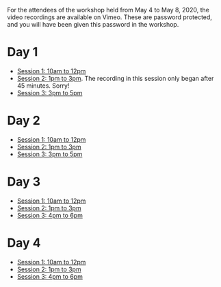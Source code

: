 For the attendees of the workshop held from May 4 to May 8, 2020, the video recordings are available on Vimeo.
These are password protected, and you will have been given this password in the workshop.

# Day 1

* [Session 1: 10am to 12pm](https://vimeo.com/414726079)
* [Session 2: 1pm to 3pm](https://vimeo.com/414773009). The recording in this session only began after 45 minutes. Sorry! 
* [Session 3: 3pm to 5pm](https://vimeo.com/414845928)

# Day 2

* [Session 1: 10am to 12pm](https://vimeo.com/415108653)
* [Session 2: 1pm to 3pm](https://vimeo.com/415161388)
* [Session 3: 3pm to 5pm](https://vimeo.com/415228267)

# Day 3

* [Session 1: 10am to 12pm](https://vimeo.com/415478621)
* [Session 2: 1pm to 3pm](https://vimeo.com/415531846)
* [Session 3: 4pm to 6pm](https://vimeo.com/415600952)

# Day 4

* [Session 1: 10am to 12pm](https://vimeo.com/415894829)
* [Session 2: 1pm to 3pm](https://vimeo.com/415959980)
* [Session 3: 4pm to 6pm](https://vimeo.com/416029876)
